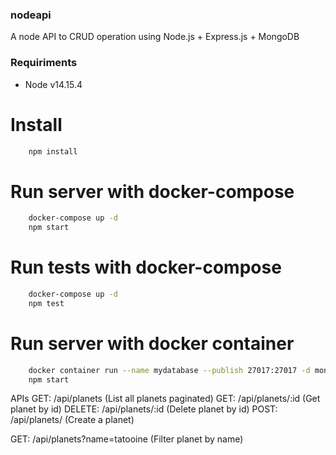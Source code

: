 ### nodeapi
A node API to CRUD operation using Node.js + Express.js + MongoDB

### Requiriments
- Node v14.15.4

# Install
```bash 
    npm install
```

# Run server with docker-compose
```bash 
    docker-compose up -d
    npm start
```

# Run tests with docker-compose
```bash 
    docker-compose up -d
    npm test
```

# Run server with docker container
```bash 
    docker container run --name mydatabase --publish 27017:27017 -d mongo 
    npm start
```

APIs
GET: /api/planets  (List all planets paginated)
GET: /api/planets/:id  (Get planet by id)
DELETE: /api/planets/:id  (Delete planet by id)
POST: /api/planets/  (Create a planet)

GET: /api/planets?name=tatooine  (Filter planet by name)
